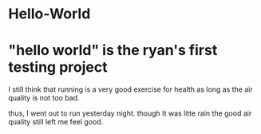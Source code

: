 # Hello-World
# "hello world" is the ryan's first testing project 

I still think that running is a very good exercise for health
as long as the air quality is not too bad.

thus, I went out to run yesterday night.
though It was litte rain 
the good air quality still left me feel good.

